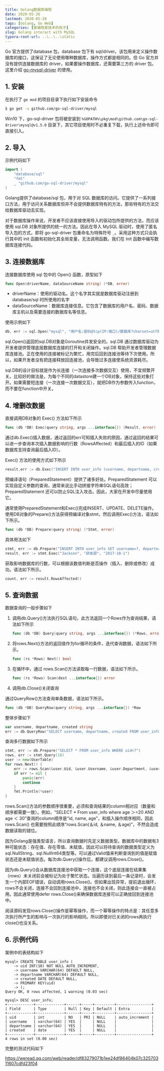 ```yaml
---
title: Golang数据库编程
date: 2020-05-26
lastmod: 2020-05-28
tags: [Golang, Go Web]
categories: [爱编程爱技术的孩子]
slug: Golang interact with MySQL
typora-root-url: ..\..\..\static
---
```


Go 官方提供了database 包，database 包下有 sql/driver。该包用来定义操作数据库的接口，这保证了无论使用哪种数据库，操作方式都是相同的。但 Go 官方并没有提供连接数据库的 driver，如果要操作数据库，还需要第三方的 driver 包。这里介绍 [go-mysql-driver](https://github.com/go-sql-driver/mysql) 的使用。

## 1. 安装

在执行了 `go mod` 的项目目录下执行如下安装命令

```bash
$ go get -u github.com/go-sql-driver/mysql
```

Win10 下，go-sql-driver 包将被安装到 `%GOPATH%\pkg\mod\github.com\go-sql-driver\mysql@v1.5.0` 目录下，其它项目使用时不必重复下载，执行上述命令即可直接引入。

## 2. 导入

示例代码如下

```go
import (
	"database/sql"
    "fmt"
    _ "github.com/go-sql-driver/mysql"
)
```

Golang提供了database/sql 包，用于对 SQL 数据库的访问。它提供了一系列接口方法，用于访问关系数据库但并不会提供数据库特有的方法，那些特有的方法交给数据库驱动去实现。

对于数据库操作来说，开发者不应该直接使用导入的驱动包所提供的方法，而应该使用 sql.DB 对象所提供的统一的方法。因此在导入 MySQL 驱动时，使用了匿名导入包的方式，即将 go-sql-driver 包重命名为特殊符号 `_`。采用这种方式只会执行其中的 init 函数和初始化其全局变量，无法调用函数。我们在 init 函数中编写数据库连接代码。

## 3. 连接数据库

连接数据库使用 sql 包中的 Open() 函数，原型如下

```go
func Open(driverName, dataSourceName string) (*DB, error)
```

- driverName：使用的驱动名。这个名字其实就是数据库驱动注册到 database/sql 时所使用的名字
- dataSourceName：数据库连接信息。它包含了数据库的用户名、密码、数据库主机以及需要连接的数据库名等信息。

使用示例如下

```go
db, err := sql.Open("mysql", "用户名:密码@tcp(IP:端口)/数据库?charset=utf8")
```

sql.Open()返回的sql.DB对象是Goroutine并发安全的。sql.DB 通过数据库驱动为开发者提供管理底层数据库连接的打开和关闭操作。sql.DB 帮助开发者管理数据库连接池。正在使用的连接被标记为繁忙，用完后回到连接池等待下次使用。所以，如果开发者没有把连接释放回连接池，会导致过多连接使系统资源耗尽。

sql.DB的设计目标就是作为长连接（一次连接多次数据交互）使用，不宜频繁开关。比较好的做法是，为每个不同的datastore建一个DB对象，保持这些对象打开。如果需要短连接（一次连接一次数据交互），就把DB作为参数传入function，而不要在function中开关。

## 4. 增删改数据

直接调用DB对象的 Exec() 方法如下所示

```go
func (db *DB) Exec(query string, args ...interface{}) (Result, error)
```

通过db.Exec()插入数据，通过返回的err可知插入失败的原因，通过返回的结果可以进一步查询本次插入数据影响的行数（RowsAffected）和最后插入的ID（如果数据库支持查询最后插入ID）。

Exec() 方法的使用方式如下所示

```go
result,err := db.Exec("INSERT INTO user_info (username, departname, created) VALUES (?,?,?)", "Steven", "区块链教学部"， "2017-10-1")
```

预编译语句（PreparedStatement）提供了诸多好处。PreparedStatement 可以实现自定义参数的查询，通常来说比手动拼接字符串SQL语句高效；PreparedStatement 还可以防止SQL注入攻击。因此，大家在开发中尽量使用它。

通常使用PreparedStatement和Exec()完成INSERT、UPDATE、DELETE操作。使用DB对象的Prepare()方法获得预编译对象stmt，然后调用Exec()方法，语法如下所示。

```go
func (db *DB) Prepare(query string) (*Stmt, error)
```

具体用法如下

```go
stmt, err := db.Prepare("INSERT INTO user_info SET username=?, departnamt=?, created=?")
result, err := stmt.Exec("Jackson", "研发部", "2017-10-1")
```

获取影响数据库的行数，可以根据该数值判断是否操作（插入、删除或修改）成功。语法如下所示。

```go
count, err := result.RowsAffected()
```

## 5. 查询数据

数据查询的一般步骤如下

1. 调用db.Query()方法执行SQL语句，此方法返回一个Rows作为查询结果，语法如下所示

   ```go
   func (db *DB) Query(query string, args ...interface{}) (*Rows, error)
   ```

2. 将rows.Next()方法的返回值作为for循环的条件，迭代查询数据，语法如下所示。

   ```go
   func (rs *Rows) Next() bool
   ```

3. 在循环中，通过 rows.Scan()方法读取每一行数据，语法如下所示。

   ```go
   func (rs *Rows) Scan(dest ...interface{}) error
   ```

4. 调用db.Close()关闭查询

通过QueryRow()方法查询单条数据，语法如下所示。

```go
func (db *DB) QueryRow(query string, args ...interface{}) *Row
```

整体步骤如下

```go
var username, departname, created string
err := db.QueryRow("SELECT username, departname, created FROM user_info WHERE uid=?", 3).Scan(&username, &departname, &created)
```

查询多行数据如下所示

```go
stmt, err := db.Prepare("SELECT * FROM user_info WHERE uid<?")
rows, err := stmt.Query(10)
user := new(UserTable)
for rows.Next() {
    err := rows.Scan(&user.Uid, &user.Username, &user.Department, &user.Created)
    if err != nil {
        panic(err)
        continue
    }
    fmt.Println(*user)
}
```

rows.Scan()方法的参数顺序很重要，必须和查询结果的column相对应（数量和顺序都需要一致）。例如，“SELECT * From user_info where age ＞=20 AND age ＜ 30”查询的column顺序是“id, name, age”，和插入操作顺序相同，因此 rows.Scan() 也需要按照此顺序“rows.Scan(＆id, ＆name, ＆age)”，不然会造成数据读取的错位。

因为Golang是强类型语言，所以查询数据时先定义数据类型。数据库中的数据有3种可能状态：存在值、存在零值、未赋值，因此可以将待查询的数据类型定义为sql.NullString、sql.NullInt64类型等。可以通过Valid值来判断查询到的值是赋值状态还是未赋值状态。每次db.Query()操作后，都建议调用rows.Close()。

因为db.Query()会从数据库连接池中获取一个连接，这个底层连接在结果集（rows）未关闭前会被标记为处于繁忙状态。当遍历读到最后一条记录时，会发生一个内部EOF错误，自动调用rows.Close()。但如果出现异常，提前退出循环，rows不会关闭，连接不会回到连接池中，连接也不会关闭，则此连接会一直被占用。因此通常使用defer rows.Close()来确保数据库连接可以正确放回到连接池中。

阅读源码发现rows.Close()操作是幂等操作，而一个幂等操作的特点是：其任意多次执行所产生的影响与一次执行的影响相同。所以即便对已关闭的rows再执行close()也没关系。

## 6. 示例代码

案例中的表结构如下

```msyql
mysql> CREATE TABLE user_info (
    -> uid INT(10) NOT NULL AUTO_INCREMENT,
    -> username VARCHAR(64) DEFAULT NULL,
    -> departname VARCHAR(64) DEFAULT NULL,
    -> created DATE DEFAULT NULL,
    -> PRIMARY KEY(uid)
    -> );
Query OK, 0 rows affected, 1 warning (0.03 sec)

mysql> DESC user_info;
+------------+-------------+------+-----+---------+----------------+
| Field      | Type        | Null | Key | Default | Extra          |
+------------+-------------+------+-----+---------+----------------+
| uid        | int         | NO   | PRI | NULL    | auto_increment |
| username   | varchar(64) | YES  |     | NULL    |                |
| departname | varchar(64) | YES  |     | NULL    |                |
| created    | date        | YES  |     | NULL    |                |
+------------+-------------+------+-----+---------+----------------+
4 rows in set (0.00 sec)
```

完整的测试代码如下

https://weread.qq.com/web/reader/df83279071b1ee24df86404k07c32570311607cdfd23f04